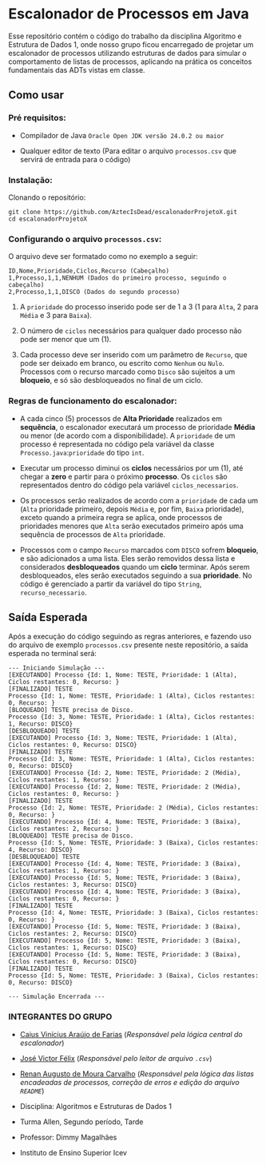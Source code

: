 # Escalonador de Processos em Java
Esse repositório contém o código do trabalho da disciplina Algoritmo e Estrutura de Dados 1, onde nosso grupo ficou encarregado de projetar um escalonador de processos utilizando estruturas de dados para simular o comportamento de listas de processos, aplicando na prática os conceitos fundamentais das ADTs vistas em classe.

## Como usar
### Pré requisitos:
- Compilador de Java ``Oracle Open JDK versão 24.0.2 ou maior``


- Qualquer editor de texto (Para editar o arquivo ``processos.csv`` que servirá de entrada para o código)

### Instalação:
Clonando o repositório:
```
git clone https://github.com/AztecIsDead/escalonadorProjetoX.git
cd escalonadorProjetoX
```
### Configurando o arquivo ``processos.csv``:
O arquivo deve ser formatado como no exemplo a seguir:
```
ID,Nome,Prioridade,Ciclos,Recurso (Cabeçalho)
1,Processo,1,1,NENHUM (Dados do primeiro processo, seguindo o cabeçalho)
2,Processo,1,1,DISCO (Dados do segundo processo)
```
1. A ``prioridade`` do processo inserido pode ser de 1 a 3 (1 para ``Alta``, 2 para ``Média`` e 3 para ``Baixa``).


2. O número de ``ciclos`` necessários para qualquer dado processo não pode ser menor que um (1).


3. Cada processo deve ser inserido com um parâmetro de ``Recurso``, que pode ser deixado em branco, ou escrito como ``Nenhum`` ou ``Nulo``. Processos com o recurso marcado como ``Disco`` são sujeitos a um **bloqueio**, e só são desbloqueados no final de um ciclo.
### Regras de funcionamento do escalonador:
- A cada cinco (5) processos de **Alta Prioridade**  realizados em **sequência**, o escalonador executará um processo de prioridade **Média** ou menor (de acordo com a disponibilidade). A ``prioridade`` de um processo é representada no código pela variável da classe ``Processo.java``:``prioridade`` do tipo `int`.


- Executar um processo diminui os **ciclos** necessários por um (1), até chegar a **zero** e partir para o próximo **processo**. Os ``ciclos`` são representados dentro do código pela variável ``ciclos_necessarios``.


- Os processos serão realizados de acordo com a ``prioridade`` de cada um (``Alta`` prioridade primeiro, depois ``Média`` e, por fim, ``Baixa`` prioridade), exceto quando a primeira regra se aplica, onde processos de prioridades menores que ``Alta`` serão executados primeiro após uma sequência de processos de ``Alta`` prioridade.


- Processos com o campo ``Recurso`` marcados com ``DISCO`` sofrem **bloqueio**, e são adicionados a uma lista. Eles serão removidos dessa lista e considerados **desbloqueados** quando um **ciclo** terminar. Após serem desbloqueados, eles serão executados seguindo a sua **prioridade**. No código é gerenciado a partir da variável do tipo `String`, ``recurso_necessario``.

## Saída Esperada
Após a execução do código seguindo as regras anteriores, e fazendo uso do arquivo de exemplo ``processos.csv`` presente neste repositório, a saída esperada no terminal será:
```
--- Iniciando Simulação ---
[EXECUTANDO] Processo {Id: 1, Nome: TESTE, Prioridade: 1 (Alta), Ciclos restantes: 0, Recurso: }
[FINALIZADO] TESTE
Processo {Id: 1, Nome: TESTE, Prioridade: 1 (Alta), Ciclos restantes: 0, Recurso: }
[BLOQUEADO] TESTE precisa de Disco.
Processo {Id: 3, Nome: TESTE, Prioridade: 1 (Alta), Ciclos restantes: 1, Recurso: DISCO}
[DESBLOQUEADO] TESTE
[EXECUTANDO] Processo {Id: 3, Nome: TESTE, Prioridade: 1 (Alta), Ciclos restantes: 0, Recurso: DISCO}
[FINALIZADO] TESTE
Processo {Id: 3, Nome: TESTE, Prioridade: 1 (Alta), Ciclos restantes: 0, Recurso: DISCO}
[EXECUTANDO] Processo {Id: 2, Nome: TESTE, Prioridade: 2 (Média), Ciclos restantes: 1, Recurso: }
[EXECUTANDO] Processo {Id: 2, Nome: TESTE, Prioridade: 2 (Média), Ciclos restantes: 0, Recurso: }
[FINALIZADO] TESTE
Processo {Id: 2, Nome: TESTE, Prioridade: 2 (Média), Ciclos restantes: 0, Recurso: }
[EXECUTANDO] Processo {Id: 4, Nome: TESTE, Prioridade: 3 (Baixa), Ciclos restantes: 2, Recurso: }
[BLOQUEADO] TESTE precisa de Disco.
Processo {Id: 5, Nome: TESTE, Prioridade: 3 (Baixa), Ciclos restantes: 4, Recurso: DISCO}
[DESBLOQUEADO] TESTE
[EXECUTANDO] Processo {Id: 4, Nome: TESTE, Prioridade: 3 (Baixa), Ciclos restantes: 1, Recurso: }
[EXECUTANDO] Processo {Id: 5, Nome: TESTE, Prioridade: 3 (Baixa), Ciclos restantes: 3, Recurso: DISCO}
[EXECUTANDO] Processo {Id: 4, Nome: TESTE, Prioridade: 3 (Baixa), Ciclos restantes: 0, Recurso: }
[FINALIZADO] TESTE
Processo {Id: 4, Nome: TESTE, Prioridade: 3 (Baixa), Ciclos restantes: 0, Recurso: }
[EXECUTANDO] Processo {Id: 5, Nome: TESTE, Prioridade: 3 (Baixa), Ciclos restantes: 2, Recurso: DISCO}
[EXECUTANDO] Processo {Id: 5, Nome: TESTE, Prioridade: 3 (Baixa), Ciclos restantes: 1, Recurso: DISCO}
[EXECUTANDO] Processo {Id: 5, Nome: TESTE, Prioridade: 3 (Baixa), Ciclos restantes: 0, Recurso: DISCO}
[FINALIZADO] TESTE
Processo {Id: 5, Nome: TESTE, Prioridade: 3 (Baixa), Ciclos restantes: 0, Recurso: DISCO}

--- Simulação Encerrada ---
```

### INTEGRANTES DO GRUPO
- [Caius Vinícius Araújo de Farias](https://github.com/AztecIsDead) (_Responsável pela lógica central do escalonador_)
- [José Victor Félix](https://github.com/josevictorcfelix) (_Responsável pelo leitor de arquivo ``.csv``_)
- [Renan Augusto de Moura Carvalho](https://github.com/onamureS) (_Responsável pela lógica das listas encadeadas de processos, correção de erros e edição do arquivo ``README``_)


- Disciplina: Algoritmos e Estruturas de Dados 1
- Turma Allen, Segundo período, Tarde
- Professor: Dimmy Magalhães
- Instituto de Ensino Superior Icev